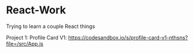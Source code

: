 # React-Work

Trying to learn a couple React things

Project 1: Profile Card V1: https://codesandbox.io/s/profile-card-v1-nthsns?file=/src/App.js
